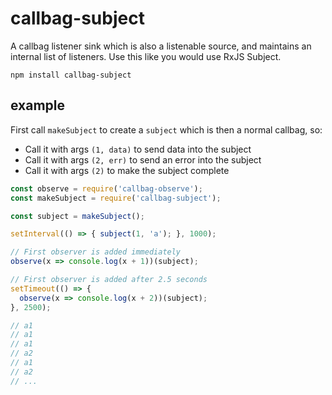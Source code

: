 # callbag-subject

A callbag listener sink which is also a listenable source, and maintains an internal list of listeners. Use this like you would use RxJS Subject.

`npm install callbag-subject`

## example

First call `makeSubject` to create a `subject` which is then a normal callbag, so:

- Call it with args `(1, data)` to send data into the subject
- Call it with args `(2, err)` to send an error into the subject
- Call it with args `(2)` to make the subject complete

```js
const observe = require('callbag-observe');
const makeSubject = require('callbag-subject');

const subject = makeSubject();

setInterval(() => { subject(1, 'a'); }, 1000);

// First observer is added immediately
observe(x => console.log(x + 1))(subject);

// First observer is added after 2.5 seconds
setTimeout(() => {
  observe(x => console.log(x + 2))(subject);
}, 2500);

// a1
// a1
// a1
// a2
// a1
// a2
// ...
```
